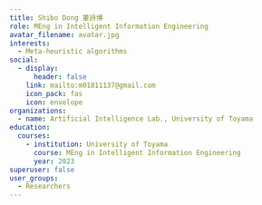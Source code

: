 ```yaml
---
title: Shibo Dong 董詩博
role: MEng in Intelligent Information Engineering
avatar_filename: avatar.jpg
interests:
  - Meta-heuristic algorithms
social:
  - display:
      header: false
    link: mailto:m01811137@gmail.com
    icon_pack: fas
    icon: envelope
organizations:
  - name: Artificial Intelligence Lab., University of Toyama
education:
  courses:
    - institution: University of Toyama
      course: MEng in Intelligent Information Engineering
      year: 2023
superuser: false
user_groups:
  - Researchers
---
```

